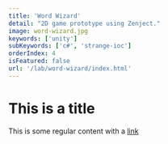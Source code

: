 ```yaml
---
title: 'Word Wizard'
detail: "2D game prototype using Zenject."
image: word-wizard.jpg
keywords: ['unity']
subKeywords: ['c#', 'strange-ioc']
orderIndex: 4
isFeatured: false
url: '/lab/word-wizard/index.html'
---
```


# This is a title

This is some regular content with a [link](https://google.com)